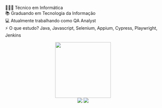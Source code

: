 👨🏽‍💻 Técnico em Informática
<br/>📚 Graduando em Tecnologia da Informação
<br/>💻 Atualmente trabalhando como QA Analyst
<br/>⚡️ O que estudo? Java, Javascript, Selenium, Appium, Cypress, Playwright, Jenkins

<div align="center">
  <a href="https://github.com/leonardo16silva12">
    <img height="180em" src="https://github-readme-stats.vercel.app/api/top-langs/?username=leonardo16silva12&layout=compact&show_icons=true&theme=tokyonight" />
</div>

  <div align="center">
  <a href = "mailto:leonardofelipesilva207@gmail.com"><img src="https://img.shields.io/badge/-Gmail-c14438?style=for-the-badge&logo=Gmail&logoColor=white" target="_blank"></a>
  <a href="https://www.linkedin.com/in/leonardo16silva12" target="_blank"><img src="https://img.shields.io/badge/-LinkedIn-%230077B5?style=for-the-badge&logo=linkedin&logoColor=white" target="_blank"></a> 
</div>



